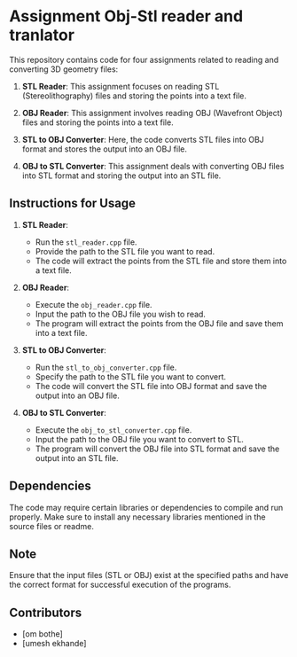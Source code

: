# Assignment Obj-Stl reader and tranlator

This repository contains code for four assignments related to reading and converting 3D geometry files:

1. **STL Reader**: This assignment focuses on reading STL (Stereolithography) files and storing the points into a text file.

2. **OBJ Reader**: This assignment involves reading OBJ (Wavefront Object) files and storing the points into a text file.

3. **STL to OBJ Converter**: Here, the code converts STL files into OBJ format and stores the output into an OBJ file.

4. **OBJ to STL Converter**: This assignment deals with converting OBJ files into STL format and storing the output into an STL file.

## Instructions for Usage

1. **STL Reader**:
   - Run the `stl_reader.cpp` file.
   - Provide the path to the STL file you want to read.
   - The code will extract the points from the STL file and store them into a text file.

2. **OBJ Reader**:
   - Execute the `obj_reader.cpp` file.
   - Input the path to the OBJ file you wish to read.
   - The program will extract the points from the OBJ file and save them into a text file.

3. **STL to OBJ Converter**:
   - Run the `stl_to_obj_converter.cpp` file.
   - Specify the path to the STL file you want to convert.
   - The code will convert the STL file into OBJ format and save the output into an OBJ file.

4. **OBJ to STL Converter**:
   - Execute the `obj_to_stl_converter.cpp` file.
   - Input the path to the OBJ file you want to convert to STL.
   - The program will convert the OBJ file into STL format and save the output into an STL file.

## Dependencies

The code may require certain libraries or dependencies to compile and run properly. Make sure to install any necessary libraries mentioned in the source files or readme.

## Note

Ensure that the input files (STL or OBJ) exist at the specified paths and have the correct format for successful execution of the programs.

## Contributors

- [om bothe]
- [umesh ekhande]

